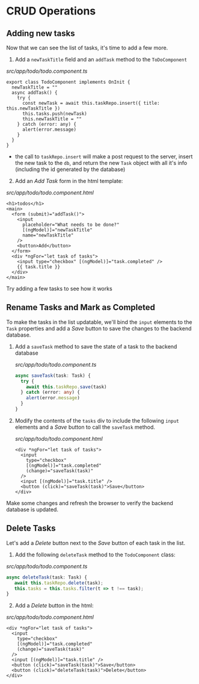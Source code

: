 # CRUD Operations

## Adding new tasks

Now that we can see the list of tasks, it's time to add a few more.

1. Add a `newTaskTitle` field and an `addTask` method to the `ToDoComponent`

_src/app/todo/todo.component.ts_

```ts{2-11}
export class TodoComponent implements OnInit {
  newTaskTitle = ""
  async addTask() {
    try {
      const newTask = await this.taskRepo.insert({ title: this.newTaskTitle })
      this.tasks.push(newTask)
      this.newTaskTitle = ""
    } catch (error: any) {
      alert(error.message)
    }
  }
}
```

- the call to `taskRepo.insert` will make a post request to the server, insert the new task to the `db`, and return the new `Task` object with all it's info (including the id generated by the database)

2. Add an _Add Task_ form in the html template:

_src/app/todo/todo.component.html_

```html{3-10}
<h1>todos</h1>
<main>
  <form (submit)="addTask()">
    <input
      placeholder="What needs to be done?"
      [(ngModel)]="newTaskTitle"
      name="newTaskTitle"
    />
    <button>Add</button>
  </form>
  <div *ngFor="let task of tasks">
    <input type="checkbox" [(ngModel)]="task.completed" />
    {{ task.title }}
  </div>
</main>
```

Try adding a few tasks to see how it works

## Rename Tasks and Mark as Completed

To make the tasks in the list updatable, we'll bind the `input` elements to the `Task` properties and add a _Save_ button to save the changes to the backend database.

1. Add a `saveTask` method to save the state of a task to the backend database

   _src/app/todo/todo.component.ts_

   ```ts
   async saveTask(task: Task) {
     try {
       await this.taskRepo.save(task)
     } catch (error: any) {
       alert(error.message)
     }
   }
   ```

2) Modify the contents of the `tasks` div to include the following `input` elements and a _Save_ button to call the `saveTask` method.

   _src/app/todo/todo.component.html_

   ```html{2-8}
   <div *ngFor="let task of tasks">
     <input
       type="checkbox"
       [(ngModel)]="task.completed"
       (change)="saveTask(task)"
     />
     <input [(ngModel)]="task.title" />
     <button (click)="saveTask(task)">Save</button>
   </div>
   ```

Make some changes and refresh the browser to verify the backend database is updated.

## Delete Tasks

Let's add a _Delete_ button next to the _Save_ button of each task in the list.

1. Add the following `deleteTask` method to the `TodoComponent` class:

_src/app/todo/todo.component.ts_

```ts
async deleteTask(task: Task) {
   await this.taskRepo.delete(task);
   this.tasks = this.tasks.filter(t => t !== task);
}
```

2. Add a _Delete_ button in the html:

_src/app/todo/todo.component.html_

```html{9}
<div *ngFor="let task of tasks">
  <input
    type="checkbox"
    [(ngModel)]="task.completed"
    (change)="saveTask(task)"
  />
  <input [(ngModel)]="task.title" />
  <button (click)="saveTask(task)">Save</button>
  <button (click)="deleteTask(task)">Delete</button>
</div>
```

